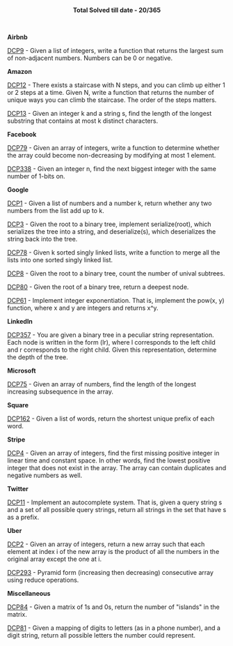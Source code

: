 <p align="center">
  <b>Total Solved till date - 20/365</b>
</p>

<br>

**Airbnb**

[DCP9](src/com/piyush/dcp/airbnb/DCP9.java) - Given a list of integers, write a function that returns the largest sum of non-adjacent numbers. Numbers can be 0 or negative.

**Amazon**

[DCP12](src/com/piyush/dcp/amazon/DCP12.java) - There exists a staircase with N steps, and you can climb up either 1 or 2 steps at a time. Given N, write a function that returns the number of unique ways you can climb the staircase. The order of the steps matters. 

[DCP13](src/com/piyush/dcp/amazon/DCP13.java) - Given an integer k and a string s, find the length of the longest substring that contains at most k distinct characters.

**Facebook**

[DCP79](src/com/piyush/dcp/facebook/DCP79.java) - Given an array of integers, write a function to determine whether the array could become non-decreasing by modifying at most 1 element.

[DCP338](src/com/piyush/dcp/facebook/DCP338.java) - Given an integer n, find the next biggest integer with the same number of 1-bits on.

**Google**

[DCP1](src/com/piyush/dcp/google/DCP1.java) - Given a list of numbers and a number k, return whether any two numbers from the list add up to k.

[DCP3](src/com/piyush/dcp/google/DCP3.java) - Given the root to a binary tree, implement serialize(root), which serializes the tree into a string, and deserialize(s), which deserializes the string back into the tree.

[DCP78](src/com/piyush/dcp/google/DCP78.java) - Given k sorted singly linked lists, write a function to merge all the lists into one sorted singly linked list.

[DCP8](src/com/piyush/dcp/google/DCP8.java) - Given the root to a binary tree, count the number of unival subtrees.

[DCP80](src/com/piyush/dcp/google/DCP80.java) - Given the root of a binary tree, return a deepest node.

[DCP61](src/com/piyush/dcp/google/DCP61.java) - Implement integer exponentiation. That is, implement the pow(x, y) function, where x and y are integers and returns x^y.

**LinkedIn**

[DCP357](src/com/piyush/dcp/linkedin/DCP357.java) - You are given a binary tree in a peculiar string representation. Each node is written in the form (lr), where l corresponds to the left child and r corresponds to the right child. Given this representation, determine the depth of the tree.

**Microsoft** 

[DCP75](src/com/piyush/dcp/microsoft/DCP75.java) - Given an array of numbers, find the length of the longest increasing subsequence in the array.

**Square**

[DCP162](src/com/piyush/dcp/square/DCP162.java) - Given a list of words, return the shortest unique prefix of each word.

**Stripe**

[DCP4](src/com/piyush/dcp/stripe/DCP4.java) - Given an array of integers, find the first missing positive integer in linear time and constant space. In other words, find the lowest positive integer that does not exist in the array. The array can contain duplicates and negative numbers as well.

**Twitter**

[DCP11](src/com/piyush/dcp/twitter/DCP11.java) - Implement an autocomplete system. That is, given a query string s and a set of all possible query strings, return all strings in the set that have s as a prefix.

**Uber**

[DCP2](src/com/piyush/dcp/uber/DCP2.java) - Given an array of integers, return a new array such that each element at index i of the new array is the product of all the numbers in the original array except the one at i.

[DCP293](src/com/piyush/dcp/uber/DCP293.java) - Pyramid form (increasing then decreasing) consecutive array using reduce operations. 

**Miscellaneous**

[DCP84](src/com/piyush/dcp/miscellaneous/DCP84.java) - Given a matrix of 1s and 0s, return the number of "islands" in the matrix.

[DCP81](src/com/piyush/dcp/miscellaneous/DCP81.java) - Given a mapping of digits to letters (as in a phone number), and a digit string, return all possible letters the number could represent.